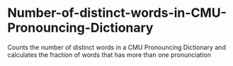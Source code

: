 # Number-of-distinct-words-in-CMU-Pronouncing-Dictionary
Counts the number of distinct words in a CMU Pronouncing Dictionary and calculates the fraction of words that has more than one pronunciation
